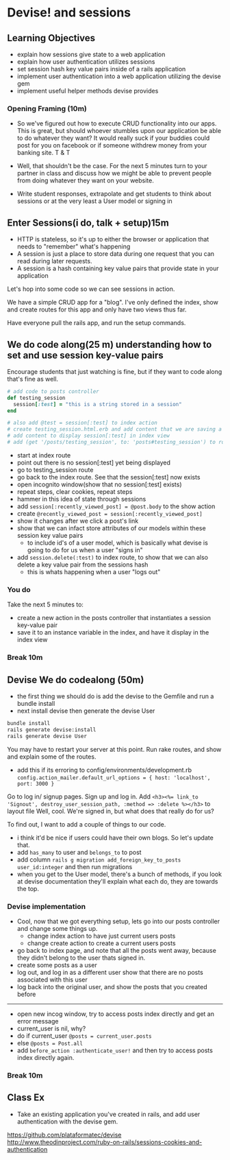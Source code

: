 # Devise! and sessions

## Learning Objectives
- explain how sessions give state to a web application
- explain how user authentication utilizes sessions
- set session hash key value pairs inside of a rails application
- implement user authentication into a web application utilizing the devise gem
- implement useful helper methods devise provides

### Opening Framing (10m)
- So we've figured out how to execute CRUD functionality into our apps. This is great, but should whoever stumbles upon our application be able to do whatever they want? It would really suck if your buddies could post for you on facebook or if someone withdrew money from your banking site.
T & T
- Well, that shouldn't be the case. For the next 5 minutes turn to your partner in class and discuss how we might be able to prevent people from doing whatever they want on your website.

- Write student responses, extrapolate and get students to think about sessions or at the very least a User model or signing in


## Enter Sessions(i do, talk + setup)15m
- HTTP is stateless, so it's up to either the browser or application that needs to "remember" what's happening
- A session is just a place to store data during one request that you can read during later requests.
- A session is a hash containing key value pairs that provide state in your application

Let's hop into some code so we can see sessions in action.

We have a simple CRUD app for a "blog". I've only defined the index, show and create routes for this app and only have two views thus far.

Have everyone pull the rails app, and run the setup commands.
## We do code along(25 m) understanding how to set and use session key-value pairs
Encourage students that just watching is fine, but if they want to code along that's fine as well.

```ruby
# add code to posts controller
def testing_session
  session[:test] = "this is a string stored in a session"
end

# also add @test = session[:test] to index action
# create testing_session.html.erb and add content that we are saving a session variable
# add content to display session[:test] in index view
# add (get '/posts/testing_session', to: 'posts#testing_session') to routes.rb
```
- start at index route
- point out there is no session[:test] yet being displayed
- go to testing_session route
- go back to the index route. See that the session[:test] now exists
- open incognito window(show that no session[:test] exists)
- repeat steps, clear cookies, repeat steps
- hammer in this idea of state through sessions
- add `session[:recently_viewed_post] = @post.body` to the show action
- create `@recently_viewed_post = session[:recently_viewed_post]`
- show it changes after we click a post's link
- show that we can infact store attributes of our models within these session key value pairs
  - to include id's of a user model, which is basically what devise is going to do for us when a user "signs in"
- add `session.delete(:test)` to index route, to show that we can also delete a key value pair from the sessions hash
  - this is whats happening when a user "logs out"

### You do
Take the next 5 minutes to:
- create a new action in the posts controller that instantiates a session key-value pair
- save it to an instance variable in the index, and have it display in the index view

### Break 10m

## Devise We do codealong (50m)
- the first thing we should do is add the devise to the Gemfile and run a bundle install
- next install devise then generate the devise User

```bash
bundle install
rails generate devise:install
rails generate devise User
```
You may have to restart your server at this point.
Run rake routes, and show and explain some of the routes.

* add this if its erroring to config/environments/development.rb
`config.action_mailer.default_url_options = { host: 'localhost', port: 3000 }`

Go to log in/ signup pages. Sign up and log in.
Add `<h3><%= link_to 'Signout', destroy_user_session_path, :method => :delete %></h3>` to layout file
Well, cool. We're signed in, but what does that really do for us?

To find out, I want to add a couple of things to our code.
- i think it'd be nice if users could have their own blogs. So let's update that.
- add `has_many` to user and `belongs_to` to post
- add column `rails g migration add_foreign_key_to_posts user_id:integer` and then run migrations
- when you get to the User model, there's a bunch of methods, if you look at devise documentation they'll explain what each do, they are towards the top.

### Devise implementation
- Cool, now that we got everything setup, lets go into our posts controller and change some things up.
  - change index action to have just current users posts
  - change create action to create a current users posts
- go back to index page, and note that all the posts went away, because they didn't belong to the user thats signed in.
- create some posts as a user
- log out, and log in as a different user show that there are no posts associated with this user
- log back into the original user, and show the posts that you created before
---

- open new incog window, try to access posts index directly and get an error message
- current_user is nil, why?
- do if current_user `@posts = current_user.posts`
- else `@posts = Post.all`
- add `before_action :authenticate_user!` and then try to access posts index directly again.

### Break 10m

## Class Ex
- Take an existing application you've created in rails, and add user authentication with the devise gem.





https://github.com/plataformatec/devise
http://www.theodinproject.com/ruby-on-rails/sessions-cookies-and-authentication
